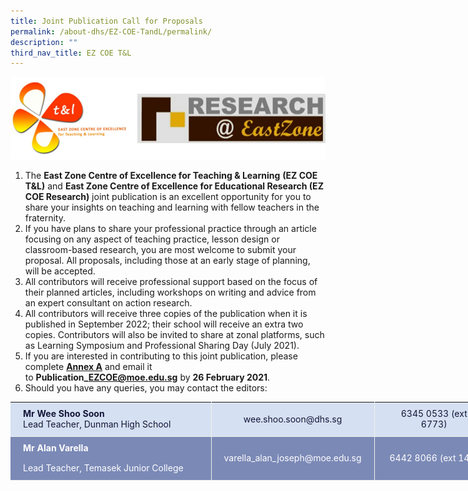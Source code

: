 ```yaml
---
title: Joint Publication Call for Proposals
permalink: /about-dhs/EZ-COE-TandL/permalink/
description: ""
third_nav_title: EZ COE T&L
---
```

![](/images/EZ.png)

1.  The **East Zone Centre of Excellence for Teaching & Learning** **(EZ COE T&L)** and **East Zone Centre of Excellence for Educational Research (EZ COE Research)** joint publication is an excellent opportunity for you to share your insights on teaching and learning with fellow teachers in the fraternity.
2.  If you have plans to share your professional practice through an article focusing on any aspect of teaching practice, lesson design or classroom-based research, you are most welcome to submit your proposal. All proposals, including those at an early stage of planning, will be accepted.
3.  All contributors will receive professional support based on the focus of their planned articles, including workshops on writing and advice from an expert consultant on action research.
4.  All contributors will receive three copies of the publication when it is published in September 2022; their school will receive an extra two copies. Contributors will also be invited to share at zonal platforms, such as Learning Symposium and Professional Sharing Day (July 2021).
5.  If you are interested in contributing to this joint publication, please complete [**Annex A**](https://dunmanhigh.moe.edu.sg/wp-content/uploads/2021/01/EZ-Publication-Joint-Call-for-Proposals-Annex-A-Proposal-Form-to-submit.pdf) and email it to **Publication\_EZCOE@moe.edu.sg** by **26 February 2021**.
6.  Should you have any queries, you may contact the editors:

<table style="box-sizing: border-box; border-collapse: collapse; border-spacing: 0px; margin: 0px; width: 793.4px; border: none;"><tbody style="box-sizing: border-box; margin-bottom: 0px;"><tr style="box-sizing: border-box;"><td style="box-sizing: border-box; padding: 10px 20px; line-height: 1.2; text-align: left; border-bottom: 1px solid rgb(241, 241, 236); border-right: 1px solid rgb(241, 241, 236); color: rgb(20, 22, 56); background: rgb(213, 224, 242); width: 321px;"><strong style="box-sizing: border-box; font-weight: bold; margin-bottom: 0px;">Mr Wee Shoo Soon<br style="box-sizing: border-box; margin-bottom: 0px;"></strong>Lead Teacher, Dunman High School</td><td style="box-sizing: border-box; padding: 10px 20px; line-height: 1.2; text-align: left; border-bottom: 1px solid rgb(241, 241, 236); border-right: 1px solid rgb(241, 241, 236); color: rgb(20, 22, 56); background: rgb(213, 224, 242); width: 258px;"><p style="box-sizing: border-box; margin: 0px auto; color: rgb(20, 22, 56); text-align: center; background: rgb(213, 224, 242);">wee.shoo.soon@dhs.sg</p></td><td style="box-sizing: border-box; padding: 10px 20px; line-height: 1.2; text-align: left; border-bottom: 1px solid rgb(241, 241, 236); border-right: 1px solid rgb(241, 241, 236); margin-bottom: 0px; color: rgb(20, 22, 56); background: rgb(213, 224, 242); width: 191.4px;"><p style="box-sizing: border-box; margin: 0px auto; color: rgb(20, 22, 56); text-align: center; background: rgb(213, 224, 242);">6345 0533 (ext 6773)</p></td></tr><tr style="box-sizing: border-box; margin-bottom: 0px;"><td style="box-sizing: border-box; padding: 10px 20px; line-height: 1.2; text-align: left; border-bottom: 1px solid rgb(241, 241, 236); border-right: 1px solid rgb(241, 241, 236); color: rgb(255, 255, 255); background: rgb(123, 137, 182); width: 321px;"><strong style="box-sizing: border-box; font-weight: bold;">Mr Alan Varella</strong><p style="box-sizing: border-box; margin: 0px auto 15px; color: rgb(255, 255, 255); text-align: justify; background: rgb(123, 137, 182);"></p><p style="box-sizing: border-box; margin: 0px auto; color: rgb(255, 255, 255); text-align: justify; background: rgb(123, 137, 182);">Lead Teacher, Temasek Junior College</p></td><td style="box-sizing: border-box; padding: 10px 20px; line-height: 1.2; text-align: left; border-bottom: 1px solid rgb(241, 241, 236); border-right: 1px solid rgb(241, 241, 236); color: rgb(255, 255, 255); background: rgb(123, 137, 182); width: 258px;"><p style="box-sizing: border-box; margin: 0px auto; color: rgb(255, 255, 255); text-align: center; background: rgb(123, 137, 182);">varella_alan_joseph@moe.edu.sg</p></td><td style="box-sizing: border-box; padding: 10px 20px; line-height: 1.2; text-align: left; border-bottom: 1px solid rgb(241, 241, 236); border-right: 1px solid rgb(241, 241, 236); margin-bottom: 0px; color: rgb(255, 255, 255); background: rgb(123, 137, 182); width: 191.4px;"><p style="box-sizing: border-box; margin: 0px auto; color: rgb(255, 255, 255); text-align: center; background: rgb(123, 137, 182);">6442 8066 (ext 146)</p></td></tr></tbody></table>